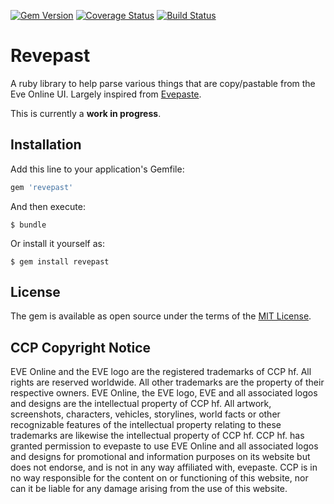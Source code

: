 [![Gem Version](https://badge.fury.io/rb/revepast.png)](http://badge.fury.io/rb/revepast)
[![Coverage Status](https://coveralls.io/repos/Mekaret/revepast/badge.svg?branch=master&service=github)](https://coveralls.io/github/Mekaret/revepast?branch=master)
[![Build Status](https://travis-ci.org/Mekaret/revepast.svg?branch=master)](https://travis-ci.org/Mekaret/revepast)

# Revepast

A ruby library to help parse various things that are copy/pastable from the Eve Online UI.
Largely inspired from [Evepaste](https://github.com/evepraisal/evepaste).

This is currently a **work in progress**. 

## Installation

Add this line to your application's Gemfile:

```ruby
gem 'revepast'
```

And then execute:

    $ bundle

Or install it yourself as:

    $ gem install revepast


## License

The gem is available as open source under the terms of the [MIT License](http://opensource.org/licenses/MIT).


## CCP Copyright Notice

EVE Online and the EVE logo are the registered trademarks of CCP hf. All rights are reserved worldwide. All other trademarks are the property of their respective owners. EVE Online, the EVE logo, EVE and all associated logos and designs are the intellectual property of CCP hf. All artwork, screenshots, characters, vehicles, storylines, world facts or other recognizable features of the intellectual property relating to these trademarks are likewise the intellectual property of CCP hf. CCP hf. has granted permission to evepaste to use EVE Online and all associated logos and designs for promotional and information purposes on its website but does not endorse, and is not in any way affiliated with, evepaste. CCP is in no way responsible for the content on or functioning of this website, nor can it be liable for any damage arising from the use of this website.

